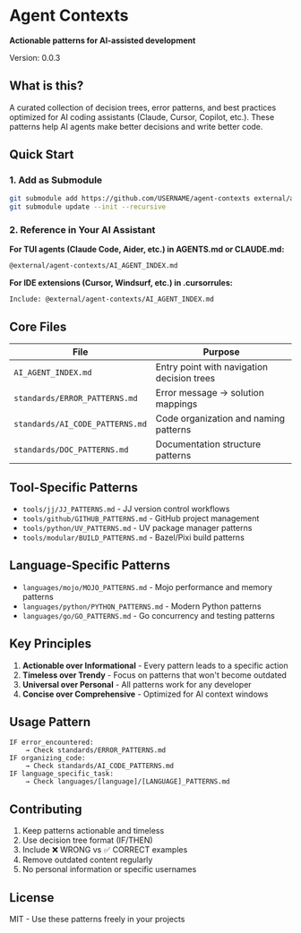 # Agent Contexts

**Actionable patterns for AI-assisted development**

Version: 0.0.3

## What is this?

A curated collection of decision trees, error patterns, and best practices optimized for AI coding assistants (Claude, Cursor, Copilot, etc.). These patterns help AI agents make better decisions and write better code.

## Quick Start

### 1. Add as Submodule
```bash
git submodule add https://github.com/USERNAME/agent-contexts external/agent-contexts
git submodule update --init --recursive
```

### 2. Reference in Your AI Assistant

**For TUI agents (Claude Code, Aider, etc.) in AGENTS.md or CLAUDE.md:**
```markdown
@external/agent-contexts/AI_AGENT_INDEX.md
```

**For IDE extensions (Cursor, Windsurf, etc.) in .cursorrules:**
```
Include: @external/agent-contexts/AI_AGENT_INDEX.md
```

## Core Files

| File | Purpose |
|------|---------|
| `AI_AGENT_INDEX.md` | Entry point with navigation decision trees |
| `standards/ERROR_PATTERNS.md` | Error message → solution mappings |
| `standards/AI_CODE_PATTERNS.md` | Code organization and naming patterns |
| `standards/DOC_PATTERNS.md` | Documentation structure patterns |

## Tool-Specific Patterns

- `tools/jj/JJ_PATTERNS.md` - JJ version control workflows
- `tools/github/GITHUB_PATTERNS.md` - GitHub project management
- `tools/python/UV_PATTERNS.md` - UV package manager patterns
- `tools/modular/BUILD_PATTERNS.md` - Bazel/Pixi build patterns

## Language-Specific Patterns

- `languages/mojo/MOJO_PATTERNS.md` - Mojo performance and memory patterns
- `languages/python/PYTHON_PATTERNS.md` - Modern Python patterns
- `languages/go/GO_PATTERNS.md` - Go concurrency and testing patterns

## Key Principles

1. **Actionable over Informational** - Every pattern leads to a specific action
2. **Timeless over Trendy** - Focus on patterns that won't become outdated
3. **Universal over Personal** - All patterns work for any developer
4. **Concise over Comprehensive** - Optimized for AI context windows

## Usage Pattern

```
IF error_encountered:
    → Check standards/ERROR_PATTERNS.md
IF organizing_code:
    → Check standards/AI_CODE_PATTERNS.md
IF language_specific_task:
    → Check languages/[language]/[LANGUAGE]_PATTERNS.md
```

## Contributing

1. Keep patterns actionable and timeless
2. Use decision tree format (IF/THEN)
3. Include ❌ WRONG vs ✅ CORRECT examples
4. Remove outdated content regularly
5. No personal information or specific usernames

## License

MIT - Use these patterns freely in your projects